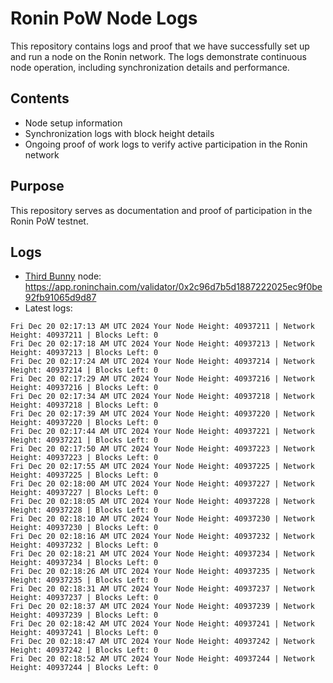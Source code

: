 # Ronin PoW Node Logs

This repository contains logs and proof that we have successfully set up and run a node on the Ronin network. The logs demonstrate continuous node operation, including synchronization details and performance.

## Contents

- Node setup information
- Synchronization logs with block height details
- Ongoing proof of work logs to verify active participation in the Ronin network

## Purpose

This repository serves as documentation and proof of participation in the Ronin PoW testnet.

## Logs

- [Third Bunny](https://thirdbunny.xyz/) node: https://app.roninchain.com/validator/0x2c96d7b5d1887222025ec9f0be92fb91065d9d87
- Latest logs:
```
Fri Dec 20 02:17:13 AM UTC 2024 Your Node Height: 40937211 | Network Height: 40937211 | Blocks Left: 0
Fri Dec 20 02:17:18 AM UTC 2024 Your Node Height: 40937213 | Network Height: 40937213 | Blocks Left: 0
Fri Dec 20 02:17:24 AM UTC 2024 Your Node Height: 40937214 | Network Height: 40937214 | Blocks Left: 0
Fri Dec 20 02:17:29 AM UTC 2024 Your Node Height: 40937216 | Network Height: 40937216 | Blocks Left: 0
Fri Dec 20 02:17:34 AM UTC 2024 Your Node Height: 40937218 | Network Height: 40937218 | Blocks Left: 0
Fri Dec 20 02:17:39 AM UTC 2024 Your Node Height: 40937220 | Network Height: 40937220 | Blocks Left: 0
Fri Dec 20 02:17:44 AM UTC 2024 Your Node Height: 40937221 | Network Height: 40937221 | Blocks Left: 0
Fri Dec 20 02:17:50 AM UTC 2024 Your Node Height: 40937223 | Network Height: 40937223 | Blocks Left: 0
Fri Dec 20 02:17:55 AM UTC 2024 Your Node Height: 40937225 | Network Height: 40937225 | Blocks Left: 0
Fri Dec 20 02:18:00 AM UTC 2024 Your Node Height: 40937227 | Network Height: 40937227 | Blocks Left: 0
Fri Dec 20 02:18:05 AM UTC 2024 Your Node Height: 40937228 | Network Height: 40937228 | Blocks Left: 0
Fri Dec 20 02:18:10 AM UTC 2024 Your Node Height: 40937230 | Network Height: 40937230 | Blocks Left: 0
Fri Dec 20 02:18:16 AM UTC 2024 Your Node Height: 40937232 | Network Height: 40937232 | Blocks Left: 0
Fri Dec 20 02:18:21 AM UTC 2024 Your Node Height: 40937234 | Network Height: 40937234 | Blocks Left: 0
Fri Dec 20 02:18:26 AM UTC 2024 Your Node Height: 40937235 | Network Height: 40937235 | Blocks Left: 0
Fri Dec 20 02:18:31 AM UTC 2024 Your Node Height: 40937237 | Network Height: 40937237 | Blocks Left: 0
Fri Dec 20 02:18:37 AM UTC 2024 Your Node Height: 40937239 | Network Height: 40937239 | Blocks Left: 0
Fri Dec 20 02:18:42 AM UTC 2024 Your Node Height: 40937241 | Network Height: 40937241 | Blocks Left: 0
Fri Dec 20 02:18:47 AM UTC 2024 Your Node Height: 40937242 | Network Height: 40937242 | Blocks Left: 0
Fri Dec 20 02:18:52 AM UTC 2024 Your Node Height: 40937244 | Network Height: 40937244 | Blocks Left: 0
```
